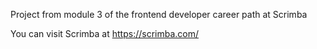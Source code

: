 Project from module 3 of the frontend developer career path at Scrimba

You can visit Scrimba at https://scrimba.com/